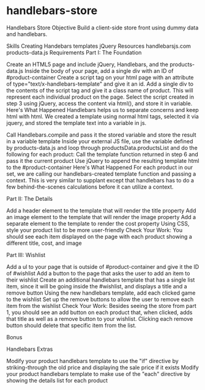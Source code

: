 handlebars-store
================

Handlebars Store
Objective
Build a client-side store front using dummy data and handlebars.

Skills
Creating Handebars templates
jQuery
Resources
handlebarsjs.com
products-data.js
Requirements
Part I: The Foundation

Create an HTML5 page and include jQuery, Handlebars, and the products-data.js
Inside the body of your page, add a single div with an ID of #product-container
Create a script tag on your html page with an attribute of type="text/x-handlebars-template" and give it an id.
Add a single div to the contents of the script tag and give it a class name of product. This will represent each individual product on the page.
Select the script created in step 3 using jQuery, access the content via html(), and store it in variable.
Here's What Happened Handlebars helps us to separate concerns and keep html with html. We created a template using normal html tags, selected it via jquery, and stored the template text into a variable in js.

Call Handlebars.compile and pass it the stored variable and store the result in a variable template
Inside your external JS file, use the variable defined by products-data.js and loop through productsData.productsList and do the following for each product:
Call the template function returned in step 6 and pass it the current product
Use jQuery to append the resulting template html to the #product-container
Here's What Happened For each product in our set, we are calling our handlebars-created template function and passing a context. This is very similar to supplant except that handlebars has to do a few behind-the-scenes calculations before it can utilize a context.

Part II: The Details

Add a header element to the template that will render the title property
Add an image element to the template that will render the image property
Add a separate element to the template to render the cost property
Using CSS, style your product list to be more user-friendly
Check Your Work: You should see each item displayed on the page with each product showing a different title, cost, and image

Part III: Wishlist

Add a ul to your page that is outside of #product-container and give it the ID of #wishlist
Add a button to the page that asks the user to add an item to their wishlist
Create an additional handlebars template that has a single list item, since it will be going inside the #wishlist,
and displays a title and a remove button
Using the new handlebars template, add each clicked game to the wishlist
Set up the remove buttons to allow the user to remove each item from the wishlist
Check Your Work: Besides seeing the store from part 1, you should see an add button on each product that, when clicked, adds that title as well as a remove button to your wishlist. Clicking each remove button should delete that specific item from the list.

Bonus

Handlebars Extras

Modify your product handlebars template to use the "if" directive by striking-through the old price and displaying the sale price if it exists
Modify your product handlebars template to make use of the "each" directive by showing the details list for each product
